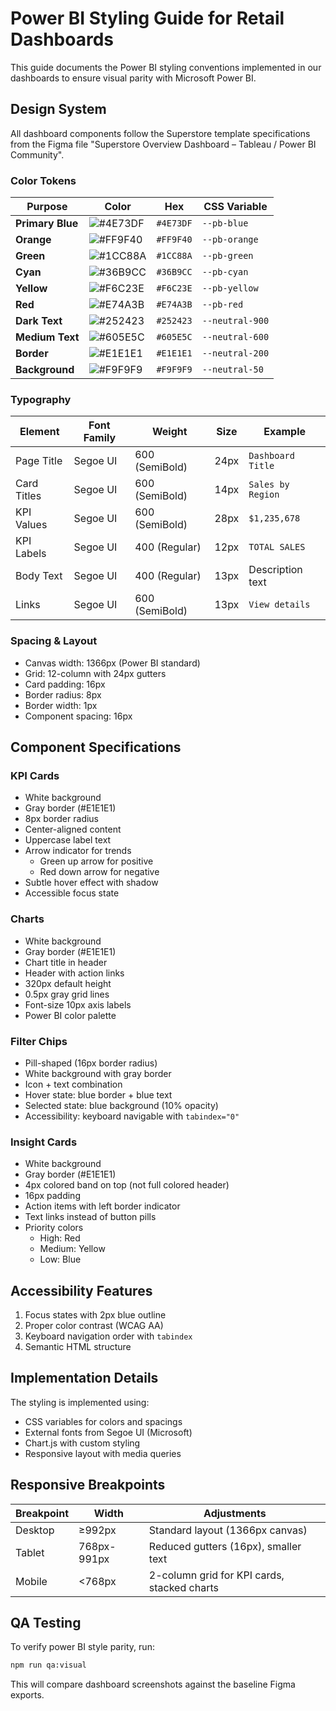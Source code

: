 # Power BI Styling Guide for Retail Dashboards

This guide documents the Power BI styling conventions implemented in our dashboards to ensure visual parity with Microsoft Power BI.

## Design System

All dashboard components follow the Superstore template specifications from the Figma file "Superstore Overview Dashboard – Tableau / Power BI Community".

### Color Tokens

| Purpose | Color | Hex | CSS Variable |
|---------|-------|-----|-------------|
| **Primary Blue** | ![#4E73DF](https://via.placeholder.com/15/4E73DF/000000?text=+) | `#4E73DF` | `--pb-blue` |
| **Orange** | ![#FF9F40](https://via.placeholder.com/15/FF9F40/000000?text=+) | `#FF9F40` | `--pb-orange` |
| **Green** | ![#1CC88A](https://via.placeholder.com/15/1CC88A/000000?text=+) | `#1CC88A` | `--pb-green` |
| **Cyan** | ![#36B9CC](https://via.placeholder.com/15/36B9CC/000000?text=+) | `#36B9CC` | `--pb-cyan` |
| **Yellow** | ![#F6C23E](https://via.placeholder.com/15/F6C23E/000000?text=+) | `#F6C23E` | `--pb-yellow` |
| **Red** | ![#E74A3B](https://via.placeholder.com/15/E74A3B/000000?text=+) | `#E74A3B` | `--pb-red` |
| **Dark Text** | ![#252423](https://via.placeholder.com/15/252423/000000?text=+) | `#252423` | `--neutral-900` |
| **Medium Text** | ![#605E5C](https://via.placeholder.com/15/605E5C/000000?text=+) | `#605E5C` | `--neutral-600` |
| **Border** | ![#E1E1E1](https://via.placeholder.com/15/E1E1E1/000000?text=+) | `#E1E1E1` | `--neutral-200` |
| **Background** | ![#F9F9F9](https://via.placeholder.com/15/F9F9F9/000000?text=+) | `#F9F9F9` | `--neutral-50` |

### Typography

| Element | Font Family | Weight | Size | Example |
|---------|-------------|--------|------|---------|
| Page Title | Segoe UI | 600 (SemiBold) | 24px | `Dashboard Title` |
| Card Titles | Segoe UI | 600 (SemiBold) | 14px | `Sales by Region` |
| KPI Values | Segoe UI | 600 (SemiBold) | 28px | `$1,235,678` |
| KPI Labels | Segoe UI | 400 (Regular) | 12px | `TOTAL SALES` |
| Body Text | Segoe UI | 400 (Regular) | 13px | Description text |
| Links | Segoe UI | 600 (SemiBold) | 13px | `View details` |

### Spacing & Layout

- Canvas width: 1366px (Power BI standard)
- Grid: 12-column with 24px gutters
- Card padding: 16px
- Border radius: 8px
- Border width: 1px
- Component spacing: 16px

## Component Specifications

### KPI Cards

- White background
- Gray border (#E1E1E1)
- 8px border radius
- Center-aligned content
- Uppercase label text
- Arrow indicator for trends
  - Green up arrow for positive
  - Red down arrow for negative
- Subtle hover effect with shadow
- Accessible focus state

### Charts

- White background
- Gray border (#E1E1E1)
- Chart title in header
- Header with action links
- 320px default height
- 0.5px gray grid lines
- Font-size 10px axis labels
- Power BI color palette

### Filter Chips

- Pill-shaped (16px border radius)
- White background with gray border
- Icon + text combination
- Hover state: blue border + blue text
- Selected state: blue background (10% opacity)
- Accessibility: keyboard navigable with `tabindex="0"`

### Insight Cards

- White background
- Gray border (#E1E1E1)
- 4px colored band on top (not full colored header)
- 16px padding
- Action items with left border indicator
- Text links instead of button pills
- Priority colors
  - High: Red
  - Medium: Yellow
  - Low: Blue

## Accessibility Features

1. Focus states with 2px blue outline
2. Proper color contrast (WCAG AA)
3. Keyboard navigation order with `tabindex`
4. Semantic HTML structure

## Implementation Details

The styling is implemented using:
- CSS variables for colors and spacings
- External fonts from Segoe UI (Microsoft)
- Chart.js with custom styling
- Responsive layout with media queries

## Responsive Breakpoints

| Breakpoint | Width | Adjustments |
|------------|-------|-------------|
| Desktop | ≥992px | Standard layout (1366px canvas) |
| Tablet | 768px-991px | Reduced gutters (16px), smaller text |
| Mobile | <768px | 2-column grid for KPI cards, stacked charts |

## QA Testing

To verify power BI style parity, run:

```bash
npm run qa:visual
```

This will compare dashboard screenshots against the baseline Figma exports.